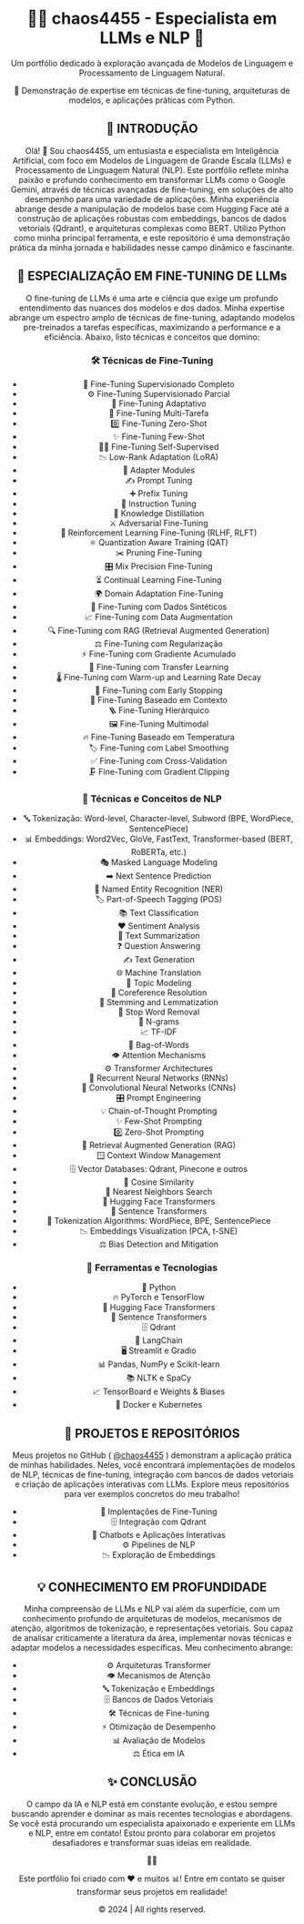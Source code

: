 <div align="center">
  <h1>👨‍💻 chaos4455 - Especialista em LLMs e NLP 🐍</h1>
  <p>Um portfólio dedicado à exploração avançada de Modelos de Linguagem e Processamento de Linguagem Natural.</p>
  <p> 🧠 Demonstração de expertise em técnicas de fine-tuning, arquiteturas de modelos, e aplicações práticas com Python.</p>
</div>

<div align="center">
  <h2>🌟 INTRODUÇÃO</h2>
  <p>
    Olá! 👋 Sou chaos4455, um entusiasta e especialista em Inteligência Artificial, com foco em Modelos de Linguagem de Grande Escala (LLMs) e Processamento de Linguagem Natural (NLP). Este portfólio reflete minha paixão e profundo conhecimento em transformar LLMs como o Google Gemini, através de técnicas avançadas de fine-tuning, em soluções de alto desempenho para uma variedade de aplicações. Minha experiência abrange desde a manipulação de modelos base com Hugging Face até a construção de aplicações robustas com embeddings, bancos de dados vetoriais (Qdrant), e arquiteturas complexas como BERT. Utilizo Python como minha principal ferramenta, e este repositório é uma demonstração prática da minha jornada e habilidades nesse campo dinâmico e fascinante.
  </p>
</div>

<div align="center">
  <h2>🎯 ESPECIALIZAÇÃO EM FINE-TUNING DE LLMs</h2>
  <p>
    O fine-tuning de LLMs é uma arte e ciência que exige um profundo entendimento das nuances dos modelos e dos dados. Minha expertise abrange um espectro amplo de técnicas de fine-tuning, adaptando modelos pre-treinados a tarefas específicas, maximizando a performance e a eficiência. Abaixo, listo técnicas e conceitos que domino:
  </p>

  <h3>🛠️ Técnicas de Fine-Tuning</h3>
    <ul>
      <li> 🎯 Fine-Tuning Supervisionado Completo</li>
      <li> ⚙️ Fine-Tuning Supervisionado Parcial</li>
      <li> 🔄 Fine-Tuning Adaptativo</li>
      <li> 🔀 Fine-Tuning Multi-Tarefa</li>
      <li> 0️⃣ Fine-Tuning Zero-Shot</li>
      <li> ✨ Fine-Tuning Few-Shot</li>
      <li> 🧑‍🏫 Fine-Tuning Self-Supervised</li>
      <li> 📉 Low-Rank Adaptation (LoRA)</li>
      <li> 🧩 Adapter Modules</li>
      <li> ✍️ Prompt Tuning</li>
      <li> ➕ Prefix Tuning</li>
      <li> 📝 Instruction Tuning</li>
      <li> 🧠 Knowledge Distillation</li>
      <li> ⚔️ Adversarial Fine-Tuning</li>
      <li> 🤖 Reinforcement Learning Fine-Tuning (RLHF, RLFT)</li>
      <li> ⚛️ Quantization Aware Training (QAT)</li>
      <li> ✂️ Pruning Fine-Tuning</li>
      <li> 🎛️ Mix Precision Fine-Tuning</li>
      <li> ⏳ Continual Learning Fine-Tuning</li>
      <li> 🌍 Domain Adaptation Fine-Tuning</li>
      <li> 🧪 Fine-Tuning com Dados Sintéticos</li>
      <li> 📈 Fine-Tuning com Data Augmentation</li>
      <li> 🔍 Fine-Tuning com RAG (Retrieval Augmented Generation)</li>
      <li> ⚖️ Fine-Tuning com Regularização</li>
      <li> ⚡ Fine-Tuning com Gradiente Acumulado</li>
      <li> 🚀 Fine-Tuning com Transfer Learning</li>
      <li> 🌡️ Fine-Tuning com Warm-up and Learning Rate Decay</li>
      <li> 🛑 Fine-Tuning com Early Stopping</li>
      <li> 📝 Fine-Tuning Baseado em Contexto</li>
      <li> 🪜 Fine-Tuning Hierárquico</li>
      <li> 🖼️ Fine-Tuning Multimodal</li>
      <li> 🔥 Fine-Tuning Baseado em Temperatura</li>
      <li> 🏷️ Fine-Tuning com Label Smoothing</li>
       <li> ✅ Fine-Tuning com Cross-Validation</li>
       <li> 🗜️ Fine-Tuning com Gradient Clipping</li>
    </ul>

  <h3>🧠 Técnicas e Conceitos de NLP</h3>
    <ul>
        <li> 🔤 Tokenização: Word-level, Character-level, Subword (BPE, WordPiece, SentencePiece)</li>
        <li> 📊 Embeddings: Word2Vec, GloVe, FastText, Transformer-based (BERT, RoBERTa, etc.)</li>
         <li> 🎭 Masked Language Modeling</li>
        <li> ➡️ Next Sentence Prediction</li>
        <li> 👤 Named Entity Recognition (NER)</li>
        <li> 🏷️ Part-of-Speech Tagging (POS)</li>
        <li> 📚 Text Classification</li>
        <li> ❤️ Sentiment Analysis</li>
        <li> 📝 Text Summarization</li>
         <li> ❓ Question Answering</li>
        <li> ✍️ Text Generation</li>
        <li> 🌐 Machine Translation</li>
        <li> 📰 Topic Modeling</li>
        <li> 🔗 Coreference Resolution</li>
        <li> 🌱 Stemming and Lemmatization</li>
        <li> 🚫 Stop Word Removal</li>
        <li> 🔢 N-grams</li>
        <li> 📈 TF-IDF</li>
         <li> 👜 Bag-of-Words</li>
         <li> 👁️ Attention Mechanisms</li>
         <li> ⚙️ Transformer Architectures</li>
       <li> 🔄 Recurrent Neural Networks (RNNs)</li>
         <li> 🧮 Convolutional Neural Networks (CNNs)</li>
          <li> 🎛️ Prompt Engineering</li>
        <li> 💡 Chain-of-Thought Prompting</li>
         <li> ✨ Few-Shot Prompting</li>
         <li> 0️⃣ Zero-Shot Prompting</li>
       <li> 🔎 Retrieval Augmented Generation (RAG)</li>
          <li> 🪟 Context Window Management</li>
         <li> 🗄️ Vector Databases: Qdrant, Pinecone e outros</li>
        <li> 📐 Cosine Similarity</li>
        <li> 📍 Nearest Neighbors Search</li>
        <li> 🤗 Hugging Face Transformers</li>
        <li> 📝 Sentence Transformers</li>
        <li> 🧩 Tokenization Algorithms: WordPiece, BPE, SentencePiece</li>
          <li> 📉 Embeddings Visualization (PCA, t-SNE)</li>
         <li> ⚖️ Bias Detection and Mitigation</li>
    </ul>
  <h3>🐍 Ferramentas e Tecnologias</h3>
    <ul>
       <li> 🐍 Python</li>
        <li> 🔥 PyTorch e TensorFlow</li>
       <li> 🤗 Hugging Face Transformers</li>
         <li> 📝 Sentence Transformers</li>
        <li> 🗄️ Qdrant</li>
        <li> 🔗 LangChain</li>
        <li> 🖥️ Streamlit e Gradio</li>
         <li> 📊 Pandas, NumPy e Scikit-learn</li>
        <li> 📚 NLTK e SpaCy</li>
         <li> 📈 TensorBoard e Weights & Biases</li>
         <li> 🐳 Docker e Kubernetes</li>
    </ul>
</div>

<div align="center">
  <h2>🚀 PROJETOS E REPOSITÓRIOS</h2>
  <p>
    Meus projetos no GitHub ( <a href="https://github.com/chaos4455">@chaos4455</a> ) demonstram a aplicação prática de minhas habilidades. Neles, você encontrará implementações de modelos de NLP, técnicas de fine-tuning, integração com bancos de dados vetoriais e criação de aplicações interativas com LLMs. Explore meus repositórios para ver exemplos concretos do meu trabalho!
  </p>
    <ul>
        <li> 🎯 Implentações de Fine-Tuning</li>
        <li> 🗄️ Integração com Qdrant</li>
        <li> 🤖 Chatbots e Aplicações Interativas</li>
        <li> ⚙️ Pipelines de NLP</li>
        <li> 📉 Exploração de Embeddings</li>
    </ul>
</div>

<div align="center">
  <h2>💡 CONHECIMENTO EM PROFUNDIDADE</h2>
    <p>
       Minha compreensão de LLMs e NLP vai além da superfície, com um conhecimento profundo de arquiteturas de modelos, mecanismos de atenção, algoritmos de tokenização, e representações vetoriais. Sou capaz de analisar criticamente a literatura da área, implementar novas técnicas e adaptar modelos a necessidades específicas. Meu conhecimento abrange:
    </p>
    <ul>
        <li> ⚙️ Arquiteturas Transformer</li>
        <li> 👁️ Mecanismos de Atenção</li>
        <li> 🔤 Tokenização e Embeddings</li>
        <li> 🗄️ Bancos de Dados Vetoriais</li>
        <li> 🛠️ Técnicas de Fine-tuning</li>
        <li> ⚡ Otimização de Desempenho</li>
        <li> 📊 Avaliação de Modelos</li>
        <li> ⚖️ Ética em IA</li>
    </ul>
</div>

<div align="center">
    <h2>✨ CONCLUSÃO</h2>
     <p>
       O campo da IA e NLP está em constante evolução, e estou sempre buscando aprender e dominar as mais recentes tecnologias e abordagens. Se você está procurando um especialista apaixonado e experiente em LLMs e NLP, entre em contato! Estou pronto para colaborar em projetos desafiadores e transformar suas ideias em realidade.
    </p>
        <p>🚀🧠</p>
</div>

<div align="center">
<p>
    Este portfólio foi criado com ❤️ e muitos 📊! Entre em contato se quiser transformar seus projetos em realidade!
</p>
</div>

<div align="center">
<p>
     © 2024  | All rights reserved.
</p>
</div>
